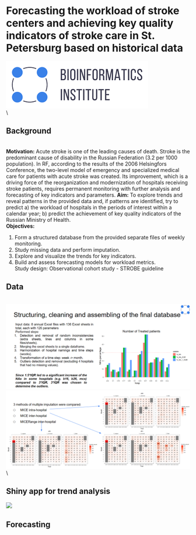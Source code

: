 # Forecasting the workload of stroke centers and achieving key quality indicators of stroke care in St. Petersburg based on historical data

![logo](images/logo.png)
\
\
## Background
\
**Motivation:** Acute stroke is one of the leading causes of death. Stroke is the predominant cause of disability in the Russian Federation (3.2 per 1000 population). In RF, according to the results of the 2006 Helsingfors Conference, the two-level model of emergency and specialized medical care for patients with acute stroke was created. Its improvement, which is a driving force of the reorganization and modernization of hospitals receiving stroke patients, requires permanent monitoring with further analysis and forecasting of key indicators and parameters.
**Aim:** To explore trends and reveal patterns in the provided data and, if patterns are identified, try to predict a) the workload of hospitals in the periods of interest within a calendar year; b) predict the achievement of key quality indicators of the Russian Ministry of Health.
\
**Objectives:**
1. Form a structured database from the provided separate files of weekly monitoring.
2. Study missing data and perform imputation.
2. Explore and visualize the trends for key indicators.
3. Build and assess forecasting models for workload metrics.
\
Study design: Observational cohort study - STROBE guideline

## Data
\
![](images/slide1.png)
\
![](images/slide2.png)
\

## Shiny app for trend analysis

![](images/shiny3.gif)

## Forecasting 